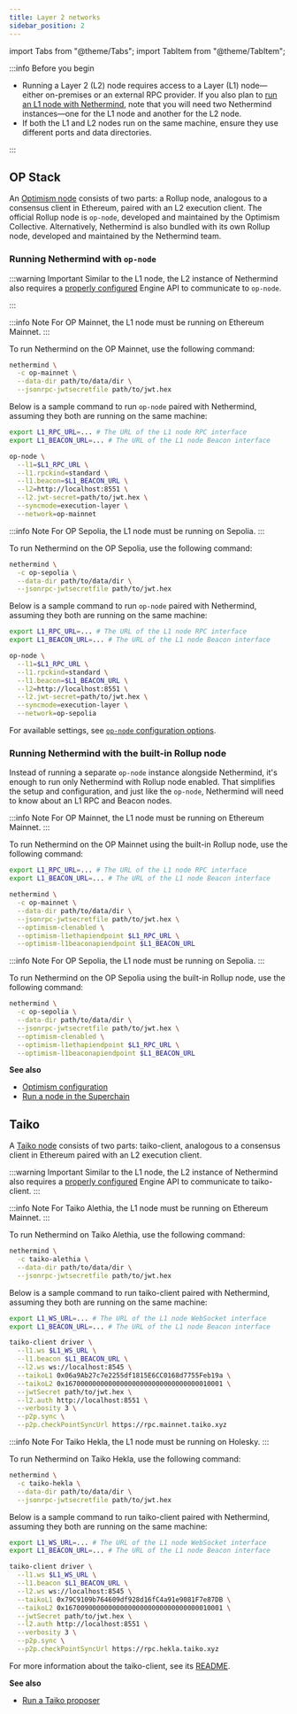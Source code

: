 ```yaml
---
title: Layer 2 networks
sidebar_position: 2
---
```


import Tabs from "@theme/Tabs";
import TabItem from "@theme/TabItem";

:::info Before you begin

- Running a Layer 2 (L2) node requires access to a Layer (L1) node—either on-premises or an external RPC provider. If you also plan to [run an L1 node with Nethermind](running-node.md#ethereum), note that you will need two Nethermind instances—one for the L1 node and another for the L2 node.
- If both the L1 and L2 nodes run on the same machine, ensure they use different ports and data directories.

:::

## OP Stack

An [Optimism node](https://docs.optimism.io/builders/node-operators/architecture) consists of two parts: a Rollup node, analogous to a consensus client in Ethereum, paired with an L2 execution client. The official Rollup node is `op-node`, developed and maintained by the Optimism Collective. Alternatively, Nethermind is also bundled with its own Rollup node, developed and maintained by the Nethermind team.

### Running Nethermind with `op-node`

:::warning Important
Similar to the L1 node, the L2 instance of Nethermind also requires a [properly configured](consensus-clients.md#configuring-json-rpc-interface) Engine API to communicate to `op-node`.

:::

<Tabs groupId="network">
<TabItem value="op-mainnet" label="OP Mainnet">

:::info Note
For OP Mainnet, the L1 node must be running on Ethereum Mainnet.
:::

To run Nethermind on the OP Mainnet, use the following command:

```bash
nethermind \
  -c op-mainnet \
  --data-dir path/to/data/dir \
  --jsonrpc-jwtsecretfile path/to/jwt.hex
```

Below is a sample command to run `op-node` paired with Nethermind, assuming they both are running on the same machine:

```bash
export L1_RPC_URL=... # The URL of the L1 node RPC interface
export L1_BEACON_URL=... # The URL of the L1 node Beacon interface

op-node \
  --l1=$L1_RPC_URL \
  --l1.rpckind=standard \
  --l1.beacon=$L1_BEACON_URL \
  --l2=http://localhost:8551 \
  --l2.jwt-secret=path/to/jwt.hex \
  --syncmode=execution-layer \
  --network=op-mainnet
```

</TabItem>
<TabItem value="op-sepolia" label="OP Sepolia">

:::info Note
For OP Sepolia, the L1 node must be running on Sepolia.
:::

To run Nethermind on the OP Sepolia, use the following command:

```bash
nethermind \
  -c op-sepolia \
  --data-dir path/to/data/dir \
  --jsonrpc-jwtsecretfile path/to/jwt.hex
```

Below is a sample command to run `op-node` paired with Nethermind, assuming they both are running on the same machine:

```bash
export L1_RPC_URL=... # The URL of the L1 node RPC interface
export L1_BEACON_URL=... # The URL of the L1 node Beacon interface

op-node \
  --l1=$L1_RPC_URL \
  --l1.rpckind=standard \
  --l1.beacon=$L1_BEACON_URL \
  --l2=http://localhost:8551 \
  --l2.jwt-secret=path/to/jwt.hex \
  --syncmode=execution-layer \
  --network=op-sepolia
```

</TabItem>
</Tabs>

For available settings, see [`op-node` configuration options](https://docs.optimism.io/builders/node-operators/configuration/consensus-config).

### Running Nethermind with the built-in Rollup node

Instead of running a separate `op-node` instance alongside Nethermind, it's enough to run only Nethermind with Rollup node enabled. That simplifies the setup and configuration, and just like the `op-node`, Nethermind will need to know about an L1 RPC and Beacon nodes.

<Tabs groupId="network">
<TabItem value="op-mainnet" label="OP Mainnet">

:::info Note
For OP Mainnet, the L1 node must be running on Ethereum Mainnet.
:::

To run Nethermind on the OP Mainnet using the built-in Rollup node, use the following command:

```bash
export L1_RPC_URL=... # The URL of the L1 node RPC interface
export L1_BEACON_URL=... # The URL of the L1 node Beacon interface

nethermind \
  -c op-mainnet \
  --data-dir path/to/data/dir \
  --jsonrpc-jwtsecretfile path/to/jwt.hex \
  --optimism-clenabled \
  --optimism-l1ethapiendpoint $L1_RPC_URL \
  --optimism-l1beaconapiendpoint $L1_BEACON_URL
```

</TabItem>
<TabItem value="op-sepolia" label="OP Sepolia">

:::info Note
For OP Sepolia, the L1 node must be running on Sepolia.
:::

To run Nethermind on the OP Sepolia using the built-in Rollup node, use the following command:

```bash
nethermind \
  -c op-sepolia \
  --data-dir path/to/data/dir \
  --jsonrpc-jwtsecretfile path/to/jwt.hex \
  --optimism-clenabled \
  --optimism-l1ethapiendpoint $L1_RPC_URL \
  --optimism-l1beaconapiendpoint $L1_BEACON_URL
```

</TabItem>
</Tabs>

**See also**

- [Optimism configuration](../../fundamentals/configuration.md#optimism)
- [Run a node in the Superchain](https://docs.optimism.io/builders/node-operators/rollup-node)

## Taiko

A [Taiko node](https://docs.taiko.xyz/taiko-alethia-protocol/taiko-alethia-nodes) consists of two parts: taiko-client, analogous to a consensus client in Ethereum paired with an L2 execution client.

:::warning Important
Similar to the L1 node, the L2 instance of Nethermind also requires a [properly configured](consensus-clients.md#configuring-json-rpc-interface) Engine API to communicate to taiko-client.
:::

<Tabs groupId="network">
<TabItem value="taiko-alethia" label="Taiko Alethia">

:::info Note
For Taiko Alethia, the L1 node must be running on Ethereum Mainnet.
:::

To run Nethermind on Taiko Alethia, use the following command:

```bash
nethermind \
  -c taiko-alethia \
  --data-dir path/to/data/dir \
  --jsonrpc-jwtsecretfile path/to/jwt.hex
```

Below is a sample command to run taiko-client paired with Nethermind, assuming they both are running on the same machine:

```bash
export L1_WS_URL=... # The URL of the L1 node WebSocket interface
export L1_BEACON_URL=... # The URL of the L1 node Beacon interface

taiko-client driver \
  --l1.ws $L1_WS_URL \
  --l1.beacon $L1_BEACON_URL \
  --l2.ws ws://localhost:8545 \
  --taikoL1 0x06a9Ab27c7e2255df1815E6CC0168d7755Feb19a \
  --taikoL2 0x1670000000000000000000000000000000010001 \
  --jwtSecret path/to/jwt.hex \
  --l2.auth http://localhost:8551 \
  --verbosity 3 \
  --p2p.sync \
  --p2p.checkPointSyncUrl https://rpc.mainnet.taiko.xyz
```

</TabItem>
<TabItem value="taiko-hekla" label="Taiko Hekla">

:::info Note
For Taiko Hekla, the L1 node must be running on Holesky.
:::

To run Nethermind on Taiko Hekla, use the following command:

```bash
nethermind \
  -c taiko-hekla \
  --data-dir path/to/data/dir \
  --jsonrpc-jwtsecretfile path/to/jwt.hex
```

Below is a sample command to run taiko-client paired with Nethermind, assuming they both are running on the same machine:

```bash
export L1_WS_URL=... # The URL of the L1 node WebSocket interface
export L1_BEACON_URL=... # The URL of the L1 node Beacon interface

taiko-client driver \
  --l1.ws $L1_WS_URL \
  --l1.beacon $L1_BEACON_URL \
  --l2.ws ws://localhost:8545 \
  --taikoL1 0x79C9109b764609df928d16fC4a91e9081F7e87DB \
  --taikoL2 0x1670090000000000000000000000000000010001 \
  --jwtSecret path/to/jwt.hex \
  --l2.auth http://localhost:8551 \
  --verbosity 3 \
  --p2p.sync \
  --p2p.checkPointSyncUrl https://rpc.hekla.taiko.xyz
```

</TabItem>
</Tabs>

For more information about the taiko-client, see its [README](https://github.com/taikoxyz/taiko-mono/tree/main/packages/taiko-client#readme).

**See also**

- [Run a Taiko proposer](https://docs.taiko.xyz/guides/node-operators/enable-a-proposer/)
